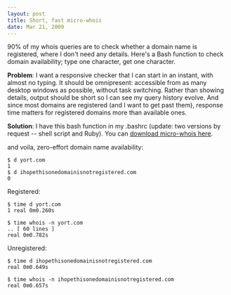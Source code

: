 ```yaml
---
layout: post
title: Short, fast micro-whois
date: Mar 21, 2009
---
```


90% of my whois queries are to check whether a domain name is registered, where I don't need any details. Here's a Bash function to check domain availability; type one character, get one character.

**Problem**: I want a responsive checker that I can start in an instant, with almost no typing. It should be omnipresent: accessible from as many desktop windows as possible, without task switching. Rather than showing details, output should be short so I can see my query history evolve. And since most domains are registered (and I want to get past them), response time matters for registered domains more than available ones.

**Solution**: I have this bash function in my .bashrc (update: two versions by request -- shell script and Ruby). You can [download micro-whois here](http://gist.github.com/82956).

<script src="https://gist.github.com/82956.js"></script>

and voila, zero-effort domain name availability:

    $ d yort.com
    1
    $ d ihopethisonedomainisnotregistered.com
    0

Registered:

    $ time d yort.com
    1 real 0m0.260s

    $ time whois -n yort.com
    .. [ 60 lines ]
    real 0m0.782s

Unregistered:

    $ time d ihopethisonedomainisnotregistered.com
    real 0m0.649s

    $ time whois -n ihopethisonedomainisnotregistered.com
    real 0m0.657s